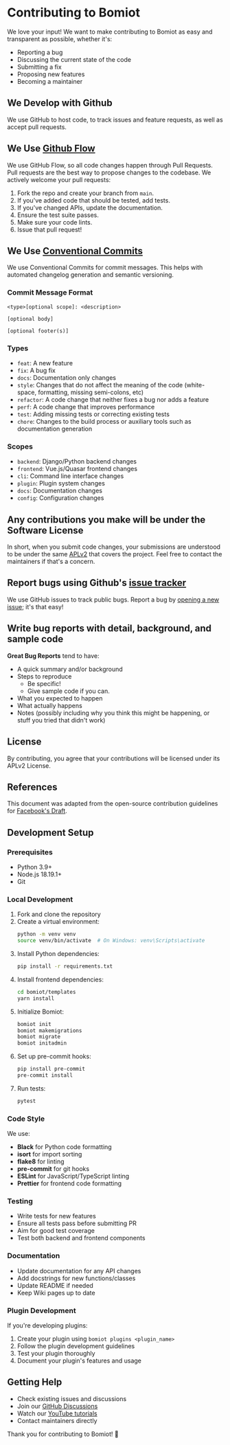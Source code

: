 # Contributing to Bomiot

We love your input! We want to make contributing to Bomiot as easy and transparent as possible, whether it's:

- Reporting a bug
- Discussing the current state of the code
- Submitting a fix
- Proposing new features
- Becoming a maintainer

## We Develop with Github
We use GitHub to host code, to track issues and feature requests, as well as accept pull requests.

## We Use [Github Flow](https://guides.github.com/introduction/flow/index.html)
We use GitHub Flow, so all code changes happen through Pull Requests. Pull requests are the best way to propose changes to the codebase. We actively welcome your pull requests:

1. Fork the repo and create your branch from `main`.
2. If you've added code that should be tested, add tests.
3. If you've changed APIs, update the documentation.
4. Ensure the test suite passes.
5. Make sure your code lints.
6. Issue that pull request!

## We Use [Conventional Commits](https://www.conventionalcommits.org/)
We use Conventional Commits for commit messages. This helps with automated changelog generation and semantic versioning.

### Commit Message Format
```
<type>[optional scope]: <description>

[optional body]

[optional footer(s)]
```

### Types
- `feat`: A new feature
- `fix`: A bug fix
- `docs`: Documentation only changes
- `style`: Changes that do not affect the meaning of the code (white-space, formatting, missing semi-colons, etc)
- `refactor`: A code change that neither fixes a bug nor adds a feature
- `perf`: A code change that improves performance
- `test`: Adding missing tests or correcting existing tests
- `chore`: Changes to the build process or auxiliary tools such as documentation generation

### Scopes
- `backend`: Django/Python backend changes
- `frontend`: Vue.js/Quasar frontend changes
- `cli`: Command line interface changes
- `plugin`: Plugin system changes
- `docs`: Documentation changes
- `config`: Configuration changes

## Any contributions you make will be under the Software License
In short, when you submit code changes, your submissions are understood to be under the same [APLv2](LICENSE) that covers the project. Feel free to contact the maintainers if that's a concern.

## Report bugs using Github's [issue tracker](https://github.com/Bomiot/Bomiot/issues)
We use GitHub issues to track public bugs. Report a bug by [opening a new issue](https://github.com/Bomiot/Bomiot/issues/new); it's that easy!

## Write bug reports with detail, background, and sample code

**Great Bug Reports** tend to have:

- A quick summary and/or background
- Steps to reproduce
  - Be specific!
  - Give sample code if you can.
- What you expected to happen
- What actually happens
- Notes (possibly including why you think this might be happening, or stuff you tried that didn't work)

## License
By contributing, you agree that your contributions will be licensed under its APLv2 License.

## References
This document was adapted from the open-source contribution guidelines for [Facebook's Draft](https://github.com/facebook/draft-js/blob/a9316a723f9e918afde44dea68b5f9f39b7d9b00/CONTRIBUTING.md).

## Development Setup

### Prerequisites
- Python 3.9+
- Node.js 18.19.1+
- Git

### Local Development
1. Fork and clone the repository
2. Create a virtual environment:
   ```bash
   python -m venv venv
   source venv/bin/activate  # On Windows: venv\Scripts\activate
   ```
3. Install Python dependencies:
   ```bash
   pip install -r requirements.txt
   ```
4. Install frontend dependencies:
   ```bash
   cd bomiot/templates
   yarn install
   ```
5. Initialize Bomiot:
   ```bash
   bomiot init
   bomiot makemigrations
   bomiot migrate
   bomiot initadmin
   ```
6. Set up pre-commit hooks:
   ```bash
   pip install pre-commit
   pre-commit install
   ```
7. Run tests:
   ```bash
   pytest
   ```

### Code Style
We use:
- **Black** for Python code formatting
- **isort** for import sorting
- **flake8** for linting
- **pre-commit** for git hooks
- **ESLint** for JavaScript/TypeScript linting
- **Prettier** for frontend code formatting

### Testing
- Write tests for new features
- Ensure all tests pass before submitting PR
- Aim for good test coverage
- Test both backend and frontend components

### Documentation
- Update documentation for any API changes
- Add docstrings for new functions/classes
- Update README if needed
- Keep Wiki pages up to date

### Plugin Development
If you're developing plugins:
1. Create your plugin using `bomiot plugins <plugin_name>`
2. Follow the plugin development guidelines
3. Test your plugin thoroughly
4. Document your plugin's features and usage

## Getting Help
- Check existing issues and discussions
- Join our [GitHub Discussions](https://github.com/Bomiot/Bomiot/discussions)
- Watch our [YouTube tutorials](https://www.youtube.com/channel/UCPW1wciGMIEh7CYOdLnsloA)
- Contact maintainers directly

Thank you for contributing to Bomiot! 🎉 